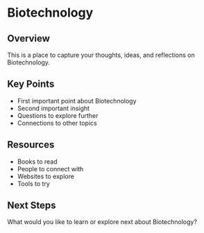 # Biotechnology

## Overview

This is a place to capture your thoughts, ideas, and reflections on Biotechnology.

## Key Points

- First important point about Biotechnology
- Second important insight
- Questions to explore further
- Connections to other topics

## Resources

- Books to read
- People to connect with
- Websites to explore
- Tools to try

## Next Steps

What would you like to learn or explore next about Biotechnology?